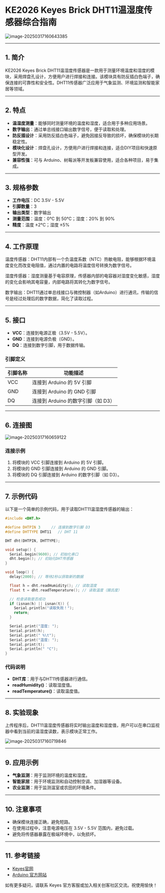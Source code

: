# KE2026 Keyes Brick DHT11温湿度传感器综合指南

![image-20250317160643385](media/image-20250317160643385.png)

---

## 1. 简介
KE2026 Keyes Brick DHT11温湿度传感器是一款用于测量环境温度和湿度的模块，采用焊盘孔设计，方便用户进行焊接和连接。该模块具有防反插白色端子，确保连接的可靠性和安全性。DHT11传感器广泛应用于气象监测、环境监测和智能家居等领域。

---

## 2. 特点
- **温湿度测量**：能够同时测量环境的温度和湿度，适合用于多种应用场景。
- **数字输出**：通过单总线接口输出数字信号，便于读取和处理。
- **防反插设计**：采用防反插白色端子，避免因接反导致的损坏，确保模块的长期稳定性。
- **模块化设计**：焊盘孔设计，方便用户进行焊接和连接，适合DIY项目和快速原型开发。
- **兼容性强**：可与 Arduino、树莓派等开发板兼容使用，适合各种项目，易于集成。

---

## 3. 规格参数
- **工作电压**：DC 3.5V - 5.5V  
- **引脚数量**：3  
- **输出类型**：数字输出  
- **测量范围**：温度：0°C 到 50°C；湿度：20% 到 90%  
- **精度**：温度 ±2°C；湿度 ±5%  

---

## 4. 工作原理
温度传感器：DHT11内部有一个负温度系数（NTC）热敏电阻，能够根据环境温度变化而改变电阻值，通过内置的电路将温度信号转换为数字信号。

湿度传感器：湿度测量基于电容原理，传感器内部的电容器对湿度变化敏感，湿度的变化会影响其电容量，内部电路将其转化为数字信号。

数字输出：DHT11通过单总线接口与微控制器（如Arduino）进行通讯，传输的信号是经过处理后的数字数据，简化了读取过程。

---

## 5. 接口
- **VCC**：连接到电源正极（3.5V - 5.5V）。
- **GND**：连接到电源负极（GND）。
- **DQ**：连接到数字引脚，用于数据传输。

### 引脚定义
| 引脚名称 | 功能描述                     |
|----------|------------------------------|
| VCC      | 连接到 Arduino 的 5V 引脚   |
| GND      | 连接到 Arduino 的 GND 引脚  |
| DQ       | 连接到 Arduino 的数字引脚（如 D3） |

---

## 6. 连接图
![image-20250317160659122](media/image-20250317160659122.png)

### 连接示例
1. 将模块的 VCC 引脚连接到 Arduino 的 5V 引脚。
2. 将模块的 GND 引脚连接到 Arduino 的 GND 引脚。
3. 将模块的 DQ 引脚连接到 Arduino 的数字引脚（如 D3）。

---

## 7. 示例代码
以下是一个简单的示例代码，用于读取DHT11温湿度传感器的输出：
```cpp
#include <DHT.h>

#define DHTPIN 3     // 连接到数字引脚 D3
#define DHTTYPE DHT11   // DHT 11

DHT dht(DHTPIN, DHTTYPE);

void setup() {
  Serial.begin(9600); // 初始化串口
  dht.begin(); // 初始化DHT传感器
}

void loop() {
  delay(2000); // 等待2秒以获取新的数据

  float h = dht.readHumidity(); // 读取湿度
  float t = dht.readTemperature(); // 读取温度（摄氏度）

  // 检查读取是否成功
  if (isnan(h) || isnan(t)) {
    Serial.println("读取失败！");
    return;
  }

  Serial.print("湿度: ");
  Serial.print(h);
  Serial.print(" %\t");
  Serial.print("温度: ");
  Serial.print(t);
  Serial.println(" °C");
}
```

### 代码说明
- **DHT库**：用于与DHT11传感器进行通信。
- **readHumidity()**：读取湿度值。
- **readTemperature()**：读取温度值。

---

## 8. 实验现象
上传程序后，DHT11温湿度传感器将实时输出温度和湿度值，用户可以在串口监视器中看到当前的温湿度读数，表示模块正常工作。

![image-20250317160719846](media/image-20250317160719846.png)

---

## 9. 应用示例
- **气象监测**：用于监测环境的温度和湿度。
- **智能家居**：用于环境监测和自动控制空调、加湿器等设备。
- **农业监测**：用于监测温室或农田的环境条件。

---

## 10. 注意事项
- 确保模块连接正确，避免短路。
- 在使用过程中，注意电源电压在 3.5V - 5.5V 范围内，避免过载。
- 避免将传感器暴露在极端环境中，以免损坏。

---

## 11. 参考链接
- [Keyes官网](http://www.keyes-robot.com/)
- [Arduino 官方网站](https://www.arduino.cc)  

如有更多疑问，请联系 Keyes 官方客服或加入相关创客社区交流。祝使用愉快！